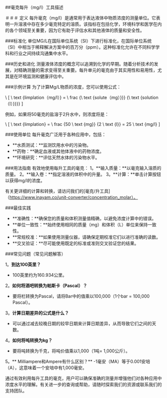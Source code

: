 ##毫克每升（mg/l）工具描述

＃＃＃ 定义
每升毫克（mg/l）是通常用于表达液体中物质浓度的测量单位。它表明一升溶液中存在多少毫克特定的溶质。该指标在包括化学，环境科学和医学在内的各个领域至关重要，因为它有助于评估水和其他液体的质量和安全性。

###标准化
单位MG/L在国际单位系统（SI）下进行标准化，在国际单位系统（SI）中相当于稀释解决方案中的百万分（ppm）。这种标准化允许在不同科学学科和行业之间持续沟通集中水平。

###历史和进化
测量液体浓度的概念可以追溯到化学的早期。随着分析技术的发展，对精确测量的需求变得至关重要。每升单元的毫克由于其实用性和易用性，尤其是在环境监测和健康评估中。

###示例计算
为了计算Mg/L物质的浓度，您可以使用公式：

\ [
\ text {limplation（mg/l）} = \ frac {\ text {solute（mg）}}} {\ text {solution（l）}}}}
\]

例如，如果将50毫克的盐溶于2升水中，则浓度将是：

\ [
\ text {limplation} = \ frac {50 \ text {mg}} {2 \ text {l}} = 25 \ text {mg/l}
\]

###使用单位
每升毫克广泛用于各种应用中，包括：
-  **水质测试：**监测饮用水中的污染物。
-  **药物：**确定血液或其他体液中的药物浓度。
-  **环境研究：**评估天然水体的污染物水平。

###用法指南
有效地使用每升工具的毫克：
1。**输入质量：**以毫克输入溶质的质量。
2。**输入卷：**指定溶液的体积中的升量。
3。**计算：**单击计算按钮以获得mg/l的浓度。

有关更详细的计算和转换，请访问我们的[毫克/升工具]（https://www.inayam.co/unit-converter/concentration_molar）。

###最佳实践
-  **准确性：**确保您的质量和体积测量值精确，以避免浓度计算中的错误。
-  **单位一致性：**始终使用相同的质量（mg）和体积（L）单位来保持一致性。
-  **常规校准：**如果使用测量仪器，请确保定期校准它们以进行准确的读数。
-  **交叉验证：**尽可能使用既定的标准或准则交叉验证您的结果。

###常见问题（常见问题解答）

1。**到达100英里？**
-  100英里约为160.934公里。

2。**如何将酒吧转换为帕斯卡（Pascal）？**
- 要将栏转换为Pascal，请将Bar中的值乘以100,000（1个bar = 100,000 Pascal）。

3。**计算日期差异的公式是什么？**
- 可以通过减去较晚日期的较早日期来计算日期差异，从而导致它们之间的天数。

4。**如何将吨转换为kg？**
- 要将吨转换为千克，将吨价值乘以1,000（1吨= 1,000公斤）。

5。** Milliampere和Ampere有什么区别？**
-1毫安（MA）等于0.001安培（A），这意味着一个安培中有1,000毫安。

通过有效利用每升工具的毫克，用户可以确保准确的测量并增强他们对各种应用中浓度水平的理解。有关进一步的查询或帮助，请随时探索我们的资源或联系我们的支持团队。